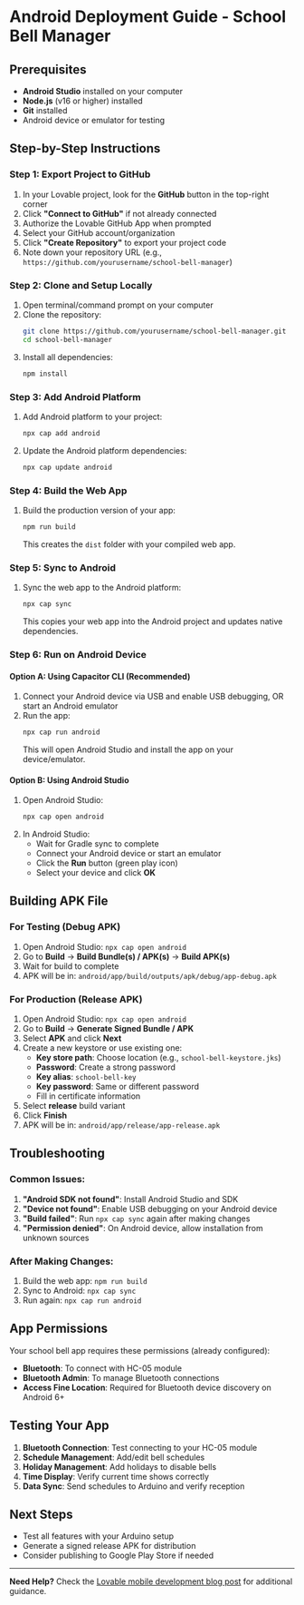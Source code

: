 # Android Deployment Guide - School Bell Manager

## Prerequisites
- **Android Studio** installed on your computer
- **Node.js** (v16 or higher) installed
- **Git** installed
- Android device or emulator for testing

## Step-by-Step Instructions

### Step 1: Export Project to GitHub
1. In your Lovable project, look for the **GitHub** button in the top-right corner
2. Click **"Connect to GitHub"** if not already connected
3. Authorize the Lovable GitHub App when prompted
4. Select your GitHub account/organization
5. Click **"Create Repository"** to export your project code
6. Note down your repository URL (e.g., `https://github.com/yourusername/school-bell-manager`)

### Step 2: Clone and Setup Locally
1. Open terminal/command prompt on your computer
2. Clone the repository:
   ```bash
   git clone https://github.com/yourusername/school-bell-manager.git
   cd school-bell-manager
   ```
3. Install all dependencies:
   ```bash
   npm install
   ```

### Step 3: Add Android Platform
1. Add Android platform to your project:
   ```bash
   npx cap add android
   ```
2. Update the Android platform dependencies:
   ```bash
   npx cap update android
   ```

### Step 4: Build the Web App
1. Build the production version of your app:
   ```bash
   npm run build
   ```
   This creates the `dist` folder with your compiled web app.

### Step 5: Sync to Android
1. Sync the web app to the Android platform:
   ```bash
   npx cap sync
   ```
   This copies your web app into the Android project and updates native dependencies.

### Step 6: Run on Android Device

#### Option A: Using Capacitor CLI (Recommended)
1. Connect your Android device via USB and enable USB debugging, OR start an Android emulator
2. Run the app:
   ```bash
   npx cap run android
   ```
   This will open Android Studio and install the app on your device/emulator.

#### Option B: Using Android Studio
1. Open Android Studio:
   ```bash
   npx cap open android
   ```
2. In Android Studio:
   - Wait for Gradle sync to complete
   - Connect your Android device or start an emulator
   - Click the **Run** button (green play icon)
   - Select your device and click **OK**

## Building APK File

### For Testing (Debug APK)
1. Open Android Studio: `npx cap open android`
2. Go to **Build** → **Build Bundle(s) / APK(s)** → **Build APK(s)**
3. Wait for build to complete
4. APK will be in: `android/app/build/outputs/apk/debug/app-debug.apk`

### For Production (Release APK)
1. Open Android Studio: `npx cap open android`
2. Go to **Build** → **Generate Signed Bundle / APK**
3. Select **APK** and click **Next**
4. Create a new keystore or use existing one:
   - **Key store path**: Choose location (e.g., `school-bell-keystore.jks`)
   - **Password**: Create a strong password
   - **Key alias**: `school-bell-key`
   - **Key password**: Same or different password
   - Fill in certificate information
5. Select **release** build variant
6. Click **Finish**
7. APK will be in: `android/app/release/app-release.apk`

## Troubleshooting

### Common Issues:
1. **"Android SDK not found"**: Install Android Studio and SDK
2. **"Device not found"**: Enable USB debugging on your Android device
3. **"Build failed"**: Run `npx cap sync` again after making changes
4. **"Permission denied"**: On Android device, allow installation from unknown sources

### After Making Changes:
1. Build the web app: `npm run build`
2. Sync to Android: `npx cap sync`
3. Run again: `npx cap run android`

## App Permissions
Your school bell app requires these permissions (already configured):
- **Bluetooth**: To connect with HC-05 module
- **Bluetooth Admin**: To manage Bluetooth connections
- **Access Fine Location**: Required for Bluetooth device discovery on Android 6+

## Testing Your App
1. **Bluetooth Connection**: Test connecting to your HC-05 module
2. **Schedule Management**: Add/edit bell schedules
3. **Holiday Management**: Add holidays to disable bells
4. **Time Display**: Verify current time shows correctly
5. **Data Sync**: Send schedules to Arduino and verify reception

## Next Steps
- Test all features with your Arduino setup
- Generate a signed release APK for distribution
- Consider publishing to Google Play Store if needed

---
**Need Help?** Check the [Lovable mobile development blog post](https://lovable.dev/blogs/TODO) for additional guidance.